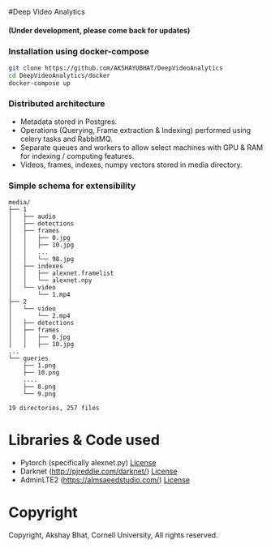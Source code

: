 #Deep Video Analytics
#### (Under development, please come back for updates)

### Installation using docker-compose

````bash
git clone https://github.com/AKSHAYUBHAT/DeepVideoAnalytics 
cd DeepVideoAnalytics/docker
docker-compose up 
````

### Distributed architecture

- Metadata stored in Postgres.
- Operations (Querying, Frame extraction & Indexing) performed using celery tasks and RabbitMQ.
- Separate queues and workers to allow select machines with GPU & RAM for indexing / computing features.
- Videos, frames, indexes, numpy vectors stored in media directory.

### Simple schema for extensibility
```
media/
├── 1
│   ├── audio
│   ├── detections
│   ├── frames
│   │   ├── 0.jpg
│   │   ├── 10.jpg
│   │   ...
│   │   └── 98.jpg
│   ├── indexes
│   │   ├── alexnet.framelist
│   │   └── alexnet.npy
│   └── video
│       └── 1.mp4
├── 2
│   └── video
│       └── 2.mp4
│   ├── detections
│   ├── frames
│   │   ├── 0.jpg
│   │   ├── 10.jpg
...
└── queries
    ├── 1.png
    ├── 10.png
    ....
    ├── 8.png
    └── 9.png

19 directories, 257 files
```

# Libraries & Code used
- Pytorch (specifically alexnet.py) [License](https://github.com/pytorch/pytorch/blob/master/LICENSE)
- Darknet (http://pjreddie.com/darknet/) [License](https://github.com/pjreddie/darknet/blob/master/LICENSE)
- AdminLTE2 (https://almsaeedstudio.com/) [License](https://github.com/almasaeed2010/AdminLTE/blob/master/LICENSE)

# Copyright
Copyright, Akshay Bhat, Cornell University, All rights reserved.